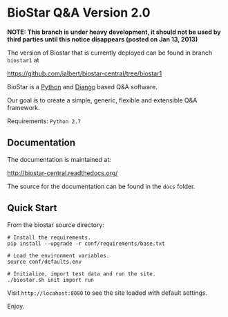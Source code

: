 BioStar Q&A Version 2.0
=======================

**NOTE: This branch is under heavy development, it should not
be used by third parties until this notice disappears (posted on Jan 13, 2013)**

The version of Biostar that is currently deployed
can be found in branch `biostar1` at

https://github.com/ialbert/biostar-central/tree/biostar1

BioStar is a [Python][python] and [Django][django] based Q&A software.

Our goal is to create a simple, generic, flexible and extensible Q&A
framework.

Requirements: `Python 2.7`

Documentation
-------------

The documentation is maintained at:

http://biostar-central.readthedocs.org/

The source for the documentation can be found in  the `docs` folder.

Quick Start
------------

From the biostar source directory:

    # Install the requirements.
    pip install --upgrade -r conf/requirements/base.txt

    # Load the environment variables.
    source conf/defaults.env

    # Initialize, import test data and run the site.
    ./biostar.sh init import run

Visit `http://locahost:8080` to see the site loaded with default settings.

Enjoy.


[django]: http://www.djangoproject.com/
[python]: http://www.python.org/

